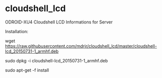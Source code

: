 # cloudshell_lcd
ODROID-XU4 Cloudshell LCD Informations for Server

Installation:

wget https://raw.githubusercontent.com/mdrjr/cloudshell_lcd/master/cloudshell-lcd_20150731-1_armhf.deb

sudo dpkg -i cloudshell-lcd_20150731-1_armhf.deb

sudo apt-get -f install

